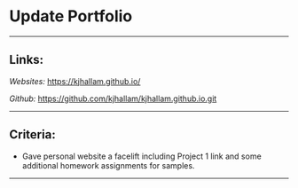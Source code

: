 # <b> Update Portfolio </b>
________________________________
## Links:

<i>Websites:</i>
https://kjhallam.github.io/

<i>Github:</i>
https://github.com/kjhallam/kjhallam.github.io.git

________________________________
## Criteria:

- Gave personal website a facelift including Project 1 link and some additional homework assignments for samples.


_______________________________


